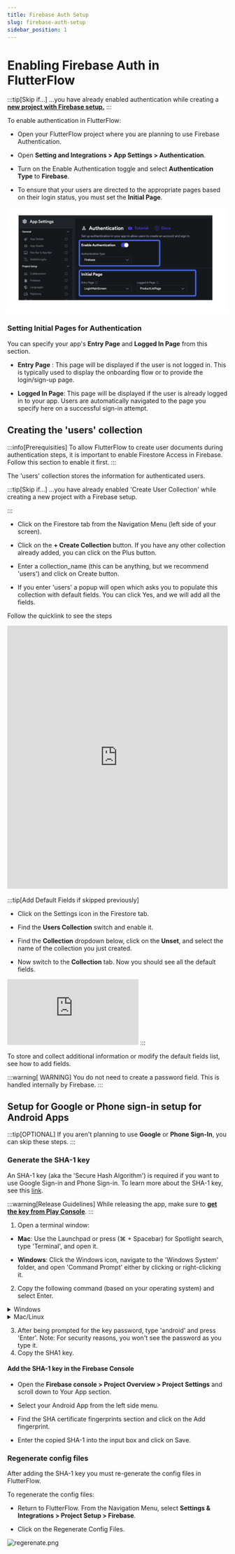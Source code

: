 ```yaml
---
title: Firebase Auth Setup
slug: firebase-auth-setup
sidebar_position: 1
---
```


# Enabling Firebase Auth in FlutterFlow

:::tip[Skip if...]
...you have already enabled authentication while creating a [**new project with Firebase setup.**](..%2F..%2F..%2FFirebase%2FConnect%20to%20Firebase%20Setup.md)
:::

To enable authentication in FlutterFlow:

- Open your FlutterFlow project where you are planning to use Firebase
  Authentication.

- Open **Setting and Integrations > App Settings > Authentication**.

- Turn on the Enable Authentication toggle and select **Authentication Type** to
  **Firebase**.

- To ensure that your users are directed to the appropriate pages based on their
  login status, you must set the **Initial Page**.

![enable-auth-fr.png](..%2F..%2Fimgs%2Fenable-auth-fr.png)

### Setting Initial Pages for Authentication

You can specify your app's **Entry Page** and **Logged In Page** from this section.

- **Entry Page** : This page will be displayed if the user is not logged in. This is
typically used to display the onboarding flow or to provide the login/sign-up
page.

- **Logged In Page**: This page will be displayed if the user is already logged in to
your app. Users are automatically navigated to the page you specify here on a
successful sign-in attempt.

## Creating the 'users' collection

:::info[Prerequisities]
To allow FlutterFlow to create user documents during authentication steps, it is
important to enable Firestore Access in Firebase. Follow this section to enable
it first.
:::

The 'users' collection stores the information for authenticated users.

:::tip[Skip if...]
...you have already enabled 'Create User Collection' while creating a new
project with a Firebase setup.

:::

- Click on the Firestore tab from the Navigation Menu (left side of your
  screen).

- Click on the **+ Create Collection** button. If you have any other collection
  already added, you can click on the Plus button.

- Enter a collection_name (this can be anything, but we recommend 'users') and
  click on Create button.

- If you enter 'users' a popup will open which asks you to populate this
  collection with default fields. You can click Yes, and we will add all the
  fields.

Follow the quicklink to see the steps

<iframe src="https://demo.arcade.software/89TZAX3avXKxRpdZH3bK?embed&show_copy_link=true" title="EcommerceFlow - FlutterFlow" frameborder="0" loading="lazy" webkitallowfullscreen mozallowfullscreen allowfullscreen allow="clipboard-write" width="100%" height="600"></iframe>

:::tip[Add Default Fields if skipped previously]

- Click on the Settings icon in the Firestore tab.

- Find the **Users Collection** switch and enable it.

- Find the **Collection** dropdown below, click on the **Unset**, and select the
  name of
  the collection you just created.

- Now switch to the **Collection** tab. Now you should see all the default
  fields.

<iframe src="https://www.loom.com/embed/ba977f72f606497b92ee9ff45c620451"
frameborder="0" allowFullScreen style={{ width: '100%', height: '600px' }}></iframe>
:::

To store and collect additional information or modify the default fields list,
see how to add fields.

:::warning[ WARNING]
You do not need to create a password field. This is handled internally by
Firebase.
:::

## Setup for Google or Phone sign-in setup for Android Apps

:::tip[OPTIONAL]
If you aren't planning to use **Google** or **Phone Sign-In**, you can skip these steps.
:::

### Generate the SHA-1 key

An SHA-1 key (aka the 'Secure Hash Algorithm') is required if you want to use
Google Sign-in and Phone Sign-in. To learn more about the SHA-1 key, see
this [link](https://developers.google.com/android/guides/client-auth).

:::warning[Release Guidelines]
While releasing the app, make sure
to [**get the key from Play Console**](https://docs.flutterflow.io/data-and-backend/firebase/authentication/phone-sign-in#release-mode).
:::

1. Open a terminal window:

- **Mac**: Use the Launchpad or press (⌘ + Spacebar) for Spotlight search,
  type 'Terminal', and open it.

- **Windows**: Click the Windows icon, navigate to the 'Windows System' folder,
  and open 'Command Prompt' either by clicking or right-clicking it.

2. Copy the following command (based on your operating system) and select Enter.

<details>
  <summary>Windows</summary>
  <div>
   ```keytool -list -v -keystore C:\Users\leon\.android\debug.keystore -alias androiddebugkey```

    If you get the following error while trying the above command:

```ERROR:'keytool' is not recognized as an internal or external command```

    You might not have JAVA installed on your machine. [Here](https://codewithandrea.com/articles/keytool-command-not-found-how-to-fix-windows-macos/) is the helpful link to install JAVA and remove the above issue.

  </div>
</details>

<details>
  <summary>Mac/Linux</summary>
  <div>
   ```keytool -list -v \ -alias androiddebugkey -keystore ~/.android/debug.keystore``` 
  </div>
</details>

3. After being prompted for the key password, type 'android' and press 'Enter'.
   Note: For security reasons, you won't see the password as you type it.
4. Copy the SHA1 key.

#### Add the SHA-1 key in the Firebase Console

- Open the **Firebase console > Project Overview > Project Settings** and scroll
  down to Your App section.

- Select your Android App from the left side menu.

- Find the SHA certificate fingerprints section and click on the Add
  fingerprint.

- Enter the copied SHA-1 into the input box and click on Save.

### Regenerate config files

After adding the SHA-1 key you must re-generate the config files in FlutterFlow.

To regenerate the config files:

- Return to FlutterFlow. From the Navigation Menu, select **Settings &
  Integrations > Project Setup > Firebase**.

- Click on the Regenerate Config Files.

<img src="imgs/regerenate.png" alt="regerenate.png"  />

